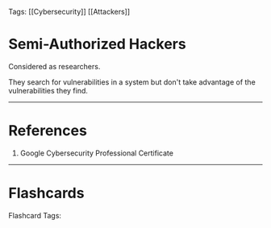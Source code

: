 Tags: [[Cybersecurity]] [[Attackers]]
# Semi-Authorized Hackers

Considered as researchers.

They search for vulnerabilities in a system but don't take advantage of the vulnerabilities they find.

---
# References

1. Google Cybersecurity Professional Certificate

---
# Flashcards

Flashcard Tags: 